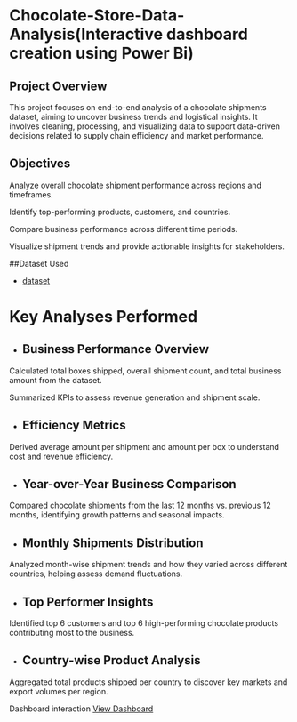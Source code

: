 # Chocolate-Store-Data-Analysis(Interactive dashboard  creation using Power Bi)

## Project Overview

This project focuses on end-to-end analysis of a chocolate shipments dataset, aiming to uncover business trends and logistical insights. It involves cleaning, processing, and visualizing data to support data-driven decisions related to supply chain efficiency and market performance.

## Objectives

Analyze overall chocolate shipment performance across regions and timeframes.

Identify top-performing products, customers, and countries.

Compare business performance across different time periods.

Visualize shipment trends and provide actionable insights for stakeholders.

##Dataset Used
- <a href="https://github.com/rikshithbommena/Data-Analysis-Dashboard/blob/main/sample-chocolate-shipments-data-all-Apr-2025%20(1).xlsx"> dataset</a>

# Key Analyses Performed

- ## Business Performance Overview

Calculated total boxes shipped, overall shipment count, and total business amount from the dataset.

Summarized KPIs to assess revenue generation and shipment scale.

- ## Efficiency Metrics

Derived average amount per shipment and amount per box to understand cost and revenue efficiency.

- ## Year-over-Year Business Comparison

Compared chocolate shipments from the last 12 months vs. previous 12 months, identifying growth patterns and seasonal impacts.

- ## Monthly Shipments Distribution

Analyzed month-wise shipment trends and how they varied across different countries, helping assess demand fluctuations.

- ## Top Performer Insights

Identified top 6 customers and top 6 high-performing chocolate products contributing most to the business.

- ## Country-wise Product Analysis

Aggregated total products shipped per country to discover key markets and export volumes per region.

Dashboard interaction <a href="https://github.com/rikshithbommena/Data-Analysis-Dashboard/blob/main/Screenshot%20(497).png">View Dashboard<a/>

